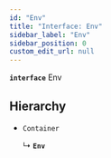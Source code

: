 ```yaml
---
id: "Env"
title: "Interface: Env"
sidebar_label: "Env"
sidebar_position: 0
custom_edit_url: null
---
```


**`interface`** Env

## Hierarchy

- `Container`

  ↳ **`Env`**
